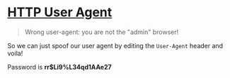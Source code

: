# [HTTP User Agent](https://www.root-me.org/en/Challenges/Web-Server/HTTP-User-agent)

> Wrong user-agent: you are not the "admin" browser!

So we can just spoof our user agent by editing the `User-Agent` header and voila!

Password is **rr$Li9%L34qd1AAe27**
